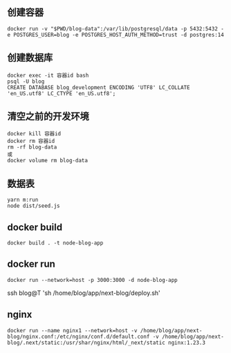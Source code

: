## 创建容器

```
docker run -v "$PWD/blog-data":/var/lib/postgresql/data -p 5432:5432 -e POSTGRES_USER=blog -e POSTGRES_HOST_AUTH_METHOD=trust -d postgres:14

```

## 创建数据库

``` 
docker exec -it 容器id bash
psql -U blog
CREATE DATABASE blog_development ENCODING 'UTF8' LC_COLLATE 'en_US.utf8' LC_CTYPE 'en_US.utf8';
```

## 清空之前的开发环境

```
docker kill 容器id
docker rm 容器id
rm -rf blog-data 
或
docker volume rm blog-data
```

## 数据表

```
yarn m:run
node dist/seed.js 
```

## docker build
```
docker build . -t node-blog-app
```
## docker run
```
docker run --network=host -p 3000:3000 -d node-blog-app
```
ssh blog@T 'sh /home/blog/app/next-blog/deploy.sh'

## nginx
```
docker run --name nginx1 --network=host -v /home/blog/app/next-blog/nginx.conf:/etc/nginx/conf.d/default.conf -v /home/blog/app/next-blog/.next/static:/usr/shar/nginx/html/_next/static nginx:1.23.3
```